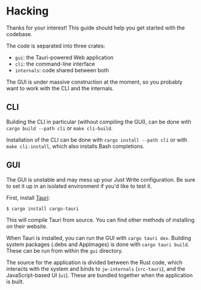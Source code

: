 # Hacking

Thanks for your interest! This guide should help you get started with the codebase.

The code is separated into three crates:
* `gui`: the Tauri-powered Web application
* `cli`: the command-line interface
* `internals`: code shared between both

The GUI is under massive construction at the moment, so you probably want to work with the CLI and the internals.

## CLI

Building the CLI in particular (without compiling the GUI), can be done with `cargo build --path cli` or `make cli-build`.

Installation of the CLI can be done with `cargo install --path cli` or with `make cli-install`, which also installs Bash completions.

## GUI

The GUI is unstable and may mess up your Just Write configuration. Be sure to set it up in an isolated environment if you'd like to test it.

First, install [Tauri](https://tauri.app):
```sh
$ cargo install cargo-tauri
```

This will compile Tauri from source. You can find other methods of installing on their website.

When Tauri is installed, you can run the GUI with `cargo tauri dev`. Building system packages (.debs and AppImages) is done with `cargo tauri build`. These can be run from within the `gui` directory.

The source for the application is divided between the Rust code, which interacts with the system and binds to `jw-internals` (`src-tauri`), and the JavaScript-based UI (`ui`). These are bundled together when the application is built.
